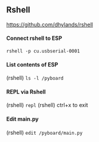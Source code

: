 ## Rshell
https://github.com/dhylands/rshell
#### Connect rshell to ESP
`rshell -p cu.usbserial-0001`
#### List contents of ESP
(rshell) `ls -l /pyboard`
#### REPL via Rshell
(rshell) `repl`
(rshell) ctrl+x to exit
#### Edit main.py
(rshell) `edit /pyboard/main.py`

